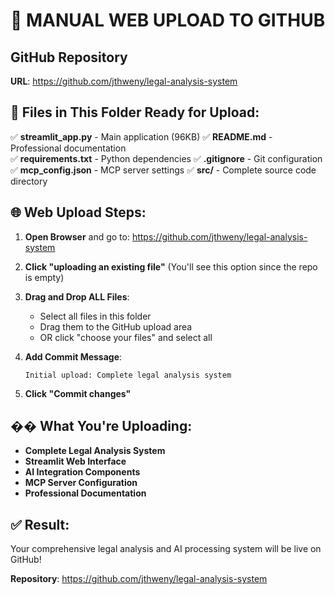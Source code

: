 # 🚀 MANUAL WEB UPLOAD TO GITHUB

## GitHub Repository
**URL**: https://github.com/jthweny/legal-analysis-system

## 📁 Files in This Folder Ready for Upload:

✅ **streamlit_app.py** - Main application (96KB)
✅ **README.md** - Professional documentation  
✅ **requirements.txt** - Python dependencies
✅ **.gitignore** - Git configuration
✅ **mcp_config.json** - MCP server settings
✅ **src/** - Complete source code directory

## 🌐 Web Upload Steps:

1. **Open Browser** and go to:
   https://github.com/jthweny/legal-analysis-system

2. **Click "uploading an existing file"** 
   (You'll see this option since the repo is empty)

3. **Drag and Drop ALL Files**:
   - Select all files in this folder
   - Drag them to the GitHub upload area
   - OR click "choose your files" and select all

4. **Add Commit Message**:
   ```
   Initial upload: Complete legal analysis system
   ```

5. **Click "Commit changes"**

## �� What You're Uploading:

- **Complete Legal Analysis System**
- **Streamlit Web Interface** 
- **AI Integration Components**
- **MCP Server Configuration**
- **Professional Documentation**

## ✅ Result:
Your comprehensive legal analysis and AI processing system will be live on GitHub!

**Repository**: https://github.com/jthweny/legal-analysis-system
